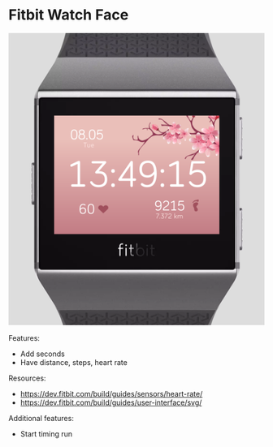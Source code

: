# Fitbit Watch Face

![](screenshot.png)

Features:
- Add seconds
- Have distance, steps, heart rate

Resources:
- https://dev.fitbit.com/build/guides/sensors/heart-rate/
- https://dev.fitbit.com/build/guides/user-interface/svg/

Additional features:
- Start timing run

